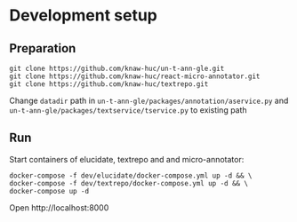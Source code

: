 # Development setup

## Preparation

```shell
git clone https://github.com/knaw-huc/un-t-ann-gle.git
git clone https://github.com/knaw-huc/react-micro-annotator.git
git clone https://github.com/knaw-huc/textrepo.git
````

Change `datadir` path in `un-t-ann-gle/packages/annotation/aservice.py` and `un-t-ann-gle/packages/textservice/tservice.py` to existing path

## Run
Start containers of elucidate, textrepo and and micro-annotator:
```
docker-compose -f dev/elucidate/docker-compose.yml up -d && \
docker-compose -f dev/textrepo/docker-compose.yml up -d && \
docker-compose up -d
```

Open http://localhost:8000


